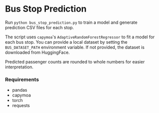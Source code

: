 # Bus Stop Prediction

Run `python bus_stop_prediction.py` to train a model and generate prediction CSV files for each stop.

The script uses `capymoa`'s `AdaptiveRandomForestRegressor` to fit a model for each
bus stop. You can provide a local dataset by setting the `BUS_DATASET_PATH`
environment variable. If not provided, the dataset is downloaded from
HuggingFace.

Predicted passenger counts are rounded to whole numbers for easier interpretation.

### Requirements

- pandas
- capymoa
- torch
- requests

